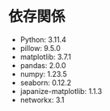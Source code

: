 # 依存関係

- Python: 3.11.4
- pillow: 9.5.0
- matplotlib: 3.7.1
- pandas: 2.0.0
- numpy: 1.23.5
- seaborn: 0.12.2
- japanize-matplotlib: 1.1.3
- networkx: 3.1

